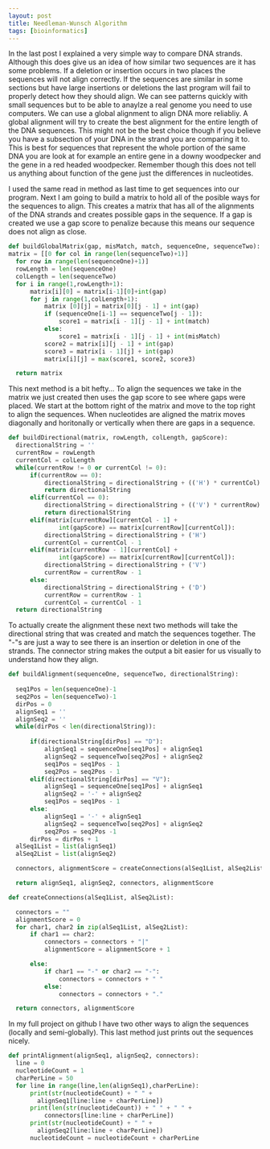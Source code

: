 ```yaml
---
layout: post
title: Needleman-Wunsch Algorithm
tags: [bioinformatics]
---
```


In the last post I explained a very simple way to compare DNA strands. Although this does give us an idea of how similar two sequences are it has some problems. If a deletion or insertion occurs in two places the sequences will not align correctly. If the sequences are similar in some sections but have large insertions or deletions the last program will fail to properly detect how they should align. We can see patterns quickly with small sequences but to be able to anaylze a real genome you need to use computers. We can use a global alignment to align DNA more reliabliy.
A global alignment will try to create the best alignment for the entire length of the DNA sequences. This might not be the best choice though if you believe you have a subsection of your DNA in the strand you are comparing it to. This is best for sequences that represent the whole portion of the same DNA you are look at for example an entire gene in a downy woodpecker and the gene in a red headed woodpecker. Remember though this does not tell us anything about function of the gene just the differences in nucleotides.

I used the same read in method as last time to get sequences into our program. Next I am going to build a matrix to hold all of the posible ways for the sequences to align. This creates a matrix that has all of the alignments of the DNA strands and creates possible gaps in the sequence. If a gap is created we use a gap score to penalize because this means our sequence does not align as close. 

```python
def buildGlobalMatrix(gap, misMatch, match, sequenceOne, sequenceTwo):
matrix = [[0 for col in range(len(sequenceTwo)+1)] 
  for row in range(len(sequenceOne)+1)]
  rowLength = len(sequenceOne)
  colLength = len(sequenceTwo)
  for i in range(1,rowLength+1): 
      matrix[i][0] = matrix[i-1][0]+int(gap)
      for j in range(1,colLength+1):
          matrix [0][j] = matrix[0][j - 1] + int(gap) 
          if (sequenceOne[i-1] == sequenceTwo[j - 1]):
              score1 = matrix[i - 1][j - 1] + int(match)
          else:
              score1 = matrix[i - 1][j - 1] + int(misMatch)
          score2 = matrix[i][j - 1] + int(gap)
          score3 = matrix[i - 1][j] + int(gap)
          matrix[i][j] = max(score1, score2, score3)

  return matrix
```

This next method is a bit hefty... To align the sequences we take in the matrix we just created then uses the gap score to see where gaps were placed. We start at the bottom right of the matrix and move to the top right to align the sequences. When nucleotides are aligned the matrix moves diagonally and horitonally or vertically when there are gaps in a sequence.

```python
def buildDirectional(matrix, rowLength, colLength, gapScore):
  directionalString = ''
  currentRow = rowLength
  currentCol = colLength
  while(currentRow != 0 or currentCol != 0):
      if(currentRow == 0):
          directionalString = directionalString + (('H') * currentCol)
          return directionalString
      elif(currentCol == 0):
          directionalString = directionalString + (('V') * currentRow)
          return directionalString
      elif(matrix[currentRow][currentCol - 1] + 
              int(gapScore) == matrix[currentRow][currentCol]):
          directionalString = directionalString + ('H')
          currentCol = currentCol - 1
      elif(matrix[currentRow - 1][currentCol] + 
              int(gapScore) == matrix[currentRow][currentCol]):
          directionalString = directionalString + ('V')
          currentRow = currentRow - 1
      else:
          directionalString = directionalString + ('D')
          currentRow = currentRow - 1
          currentCol = currentCol - 1
  return directionalString
```

  
To actually create the alignment these next two methods will take the directional string that was created and match the sequences together. The "-"s are just a way to see there is an insertion or deletion in one of the strands. The connector string makes the output a bit easier for us visually to understand how they align. 

```python
def buildAlignment(sequenceOne, sequenceTwo, directionalString):
  
  seq1Pos = len(sequenceOne)-1
  seq2Pos = len(sequenceTwo)-1
  dirPos = 0
  alignSeq1 = ''
  alignSeq2 = ''
  while(dirPos < len(directionalString)):
      
      if(directionalString[dirPos] == "D"): 
          alignSeq1 = sequenceOne[seq1Pos] + alignSeq1
          alignSeq2 = sequenceTwo[seq2Pos] + alignSeq2
          seq1Pos = seq1Pos - 1
          seq2Pos = seq2Pos - 1
      elif(directionalString[dirPos] == "V"):
          alignSeq1 = sequenceOne[seq1Pos] + alignSeq1
          alignSeq2 = '-' + alignSeq2
          seq1Pos = seq1Pos - 1
      else:
          alignSeq1 = '-' + alignSeq1 
          alignSeq2 = sequenceTwo[seq2Pos] + alignSeq2
          seq2Pos = seq2Pos -1
      dirPos = dirPos + 1
  alSeq1List = list(alignSeq1)
  alSeq2List = list(alignSeq2)

  connectors, alignmentScore = createConnections(alSeq1List, alSeq2List)

  return alignSeq1, alignSeq2, connectors, alignmentScore

def createConnections(alSeq1List, alSeq2List):

  connectors = ""
  alignmentScore = 0
  for char1, char2 in zip(alSeq1List, alSeq2List):
      if char1 == char2:
          connectors = connectors + "|"
          alignmentScore = alignmentScore + 1

      else:
          if char1 == "-" or char2 == "-":
              connectors = connectors + " "
          else:
              connectors = connectors + "."

  return connectors, alignmentScore
```

In my full project on github I have two other ways to align the sequences (locally and semi-globally). This last method just prints out the sequences nicely.


```python
def printAlignment(alignSeq1, alignSeq2, connectors):
  line = 0
  nucleotideCount = 1
  charPerLine = 50
  for line in range(line,len(alignSeq1),charPerLine):
      print(str(nucleotideCount) + " " + 
        alignSeq1[line:line + charPerLine])
      print(len(str(nucleotideCount)) + " " + " " + 
          connectors[line:line + charPerLine])
      print(str(nucleotideCount) + " " + 
        alignSeq2[line:line + charPerLine])
      nucleotideCount = nucleotideCount + charPerLine
```
